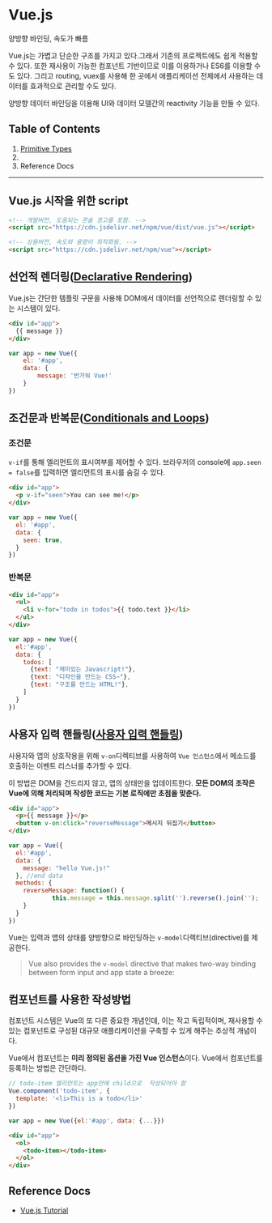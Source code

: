# Vue.js



양방향 바인딩, 속도가 빠름

Vue.js는 가볍고 단순한 구조를 가지고 있다.그래서 기존의 프로젝트에도 쉽게 적용할 수 있다. 또한 재사용이 가능한 컴포넌트 기반이므로 이를 이용하거나 ES6를 이용할 수도 있다. 그리고 routing, vuex를 사용해 한 곳에서 애플리케이션 전체에서 사용하는 데이터를 효과적으로 관리할 수도 있다. 

양방향 데이터 바인딩을 이용해 UI와 데이터 모델간의 reactivity 기능을 만들 수 있다.



## Table of Contents

1. [Primitive Types](#Primitive-Types)
1. 
1. Reference Docs

---

## Vue.js 시작을 위한 script

```html
<!-- 개발버전, 도움되는 콘솔 경고를 포함. -->
<script src="https://cdn.jsdelivr.net/npm/vue/dist/vue.js"></script>

<!-- 상용버전, 속도와 용량이 최적화됨. -->
<script src="https://cdn.jsdelivr.net/npm/vue"></script>
```



## 선언적 렌더링([Declarative Rendering](https://vuejs.org/v2/guide/#Declarative-Rendering))

Vue.js는 간단한 템플릿 구문을 사용해 DOM에서 데이터를 선언적으로 렌더링할 수 있는 시스템이 있다.

```html
<div id="app">
  {{ message }}
</div>
```

```javascript
var app = new Vue({
	el: '#app',
	data: {
		message: '반가워 Vue!'
	}
})
```



## 조건문과 반복문([Conditionals and Loops](https://vuejs.org/v2/guide/#Conditionals-and-Loops))

### 조건문

`v-if`를 통해 엘리먼트의 표시여부를 제어할 수 있다. 브라우저의 console에 `app.seen = false`를 입력하면 엘리먼트의 표시를 숨길 수 있다. 

```html
<div id="app">
  <p v-if="seen">You can see me!</p>
</div>
```

```javascript
var app = new Vue({
  el: '#app',
  data: {
    seen: true,
  }
})
```

### 반복문

```html
<div id="app">
  <ul>
    <li v-for="todo in todos">{{ todo.text }}</li>
  </ul>
</div>
```

```javascript
var app = new Vue({
  el:'#app',
  data: {
    todos: [
      {text: "재미있는 Javascript!"},
      {text: "디자인을 만드는 CSS~"},
      {text: "구조를 만드는 HTML!"},
    ]
  }
})
```

## 사용자 입력 핸들링([사용자 입력 핸들링](https://kr.vuejs.org/v2/guide/index.html#사용자-입력-핸들링))

사용자와 앱의 상호작용을 위해 `v-on`디렉티브를 사용하여 `Vue 인스턴스`에서 메소드를 호출하는 이벤트 리스너를 추가할 수 있다. 

이 방법은 DOM을 건드리지 않고, 앱의 상태만을 업데이트한다. **모든 DOM의 조작은 Vue에 의해 처리되며 작성한 코드는 기본 로직에만 초점을 맞춘다.** 

```html
<div id="app">
  <p>{{ message }}</p>
  <button v-on:click="reverseMessage">메시지 뒤집기</button>
</div>
```

```javascript
var app = Vue({
  el:'#app',
  data: {
    message: "hello Vue.js!"
  }, //end data
  methods: {
    reverseMessage: function() {
			this.message = this.message.split('').reverse().join('');
    }
  }
})
```

Vue는 입력과 앱의 상태를 양방향으로 바인딩하는 `v-model`디렉티브(directive)를 제공한다.

> Vue also provides the `v-model` directive that makes two-way binding between form input and app state a breeze:

## 컴포넌트를 사용한 작성방법

컴포넌트 시스템은 Vue의 또 다른 중요한 개념인데, 이는 작고 독립적이며, 재사용할 수 있는 컴포넌트로 구성된 대규모 애플리케이션을 구축할 수 있게 해주는 추상적 개념이다. 

Vue에서 컴포넌트는 **미리 정의된 옵션을 가진 Vue 인스턴스**이다. Vue에서 컴포넌트를 등록하는 방법은 간단하다.

```javascript
// todo-item 엘리먼트는 app안에 child으로  작성되어야 함
Vue.component('todo-item', {
  template: '<li>This is a todo</li>'
})

var app = new Vue({el:'#app', data: {...}})
```

```html
<div id="app">
  <ol>
    <todo-item></todo-item>
  </ol>
</div>
```













## Reference Docs

- [Vue.js Tutorial](https://kr.vuejs.org/v2/guide/index.html)





















